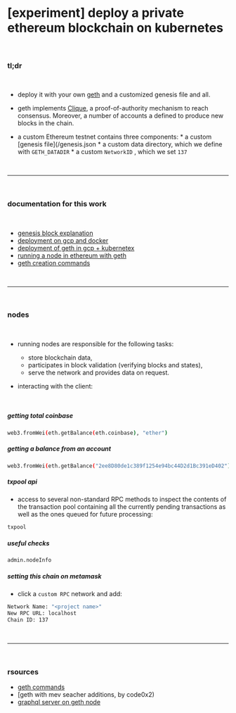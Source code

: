# [experiment] deploy a private ethereum blockchain on kubernetes

<br>

### tl;dr

<br>

* deploy it with your own [geth](https://geth.ethereum.org/) and a customized genesis file and all.

* geth implements [Clique](https://eips.ethereum.org/EIPS/eip-225#:~:text=Clique%20is%20a%20proof%2Dof,any%20client%20with%20minimal%20effort.), a proof-of-authority mechanism to reach consensus. Moreover, a number of accounts a defined to produce new blocks in the chain.

* a custom Ethereum testnet contains three components:
      * a custom [genesis file](/genesis.json
      * a custom data directory, which we define with `GETH_DATADIR`
      * a custom `NetworkID` , which we set `137`

<br>

---

<br>

### documentation for this work

<br>

* [genesis block explanation](https://github.com/bt3gl-labs/1337_mev_toolkit/blob/main/geth_and_k8s/genesis_block_explanation.md)
* [deployment on gcp and docker](https://github.com/bt3gl-labs/1337_mev_toolkit/blob/main/geth_and_k8s/deployment_gcp_docker.md)
* [deployment of geth in gcp + kubernetex](https://github.com/bt3gl-labs/1337_mev_toolkit/blob/main/geth_and_k8s/deployment_gcp_k8s.md)
* [running a node in ethereum with geth](https://github.com/bt3gl-labs/1337_mev_toolkit/blob/main/geth_and_k8s/running-a-node-geth.md)
* [geth creation commands](https://github.com/bt3gl-labs/1337_mev_toolkit/blob/main/geth_and_k8s/geth_creation_commands.md)

<br>

---

<br>

### nodes

<br>

* running nodes are responsible for the following tasks:
     - store blockchain data,
     - participates in block validation (verifying blocks and states),
     - serve the network and provides data on request.


* interacting with the client:

<br>


##### getting total coinbase

```bash
web3.fromWei(eth.getBalance(eth.coinbase), "ether")
```



##### getting a balance from an account

```bash
web3.fromWei(eth.getBalance("2ee8D80de1c389f1254e94bc44D2d1Bc391eD402"), "ether")
```


##### txpool api

* access to several non-standard RPC methods to inspect the contents of the transaction pool containing all the currently pending transactions as well as the ones queued for future processing:

```bash
txpool
```


##### useful checks

```bash
admin.nodeInfo
```



##### setting this chain on metamask



* click a `custom RPC` network and add:

```bash
Network Name: "<project name>"
New RPC URL: localhost
Chain ID: 137
```

<br>

---

<br>

### rsources

* [geth commands](https://geth.ethereum.org/docs/interface/command-line-options)
* [geth with mev seacher additions, by code0x2)
* [graphql server on geth node](https://twitter.com/libevm/status/1467376978697211904)

